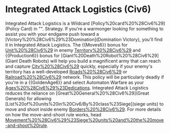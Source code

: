 # Integrated Attack Logistics (Civ6)

Integrated Attack Logistics is a Wildcard [Policy%20card%20%28Civ6%29](Policy Card) in "".
Strategy.
If you're a warmonger looking for something to assist you with your endgame push toward a [Victory%20%28Civ6%29%23Domination](Domination Victory), you'll find it in Integrated Attack Logistics. The {{Moves6}} bonus for [Unit%20%28Civ6%29](units) in enemy [Territory%20%28Civ6%29](territory) and {{Production6}} bonus for [Giant%20Death%20Robot%20%28Civ6%29](Giant Death Robots) will help you build a magnificent army that can reach and capture [City%20%28Civ6%29](cities) quickly, especially if your enemy's territory has a well-developed [Roads%20%28Civ6%29](road) or [Railroad%20%28Civ6%29](railroad) network. This policy will be particularly deadly if you're in a {{GoldenAge6}} and select Automaton Warfare as your [Ages%20%28Civ6%29%23Dedications](Dedication).
Integrated Attack Logistics reduces the reliance on [Great%20General%20%28Civ6%29](Great Generals) for allowing [List%20of%20units%20in%20Civ6/By%20class%23Siege](siege units) to move and shoot inside enemy [Borders%20%28Civ6%29](borders). For more details on how the move-and-shoot rule works, head [Movement%20%28Civ6%29%23Siege%20units%20and%20the%20move-and-shoot%20rule](here).